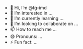 - 👋 Hi, I’m @fg-imd
- 👀 I’m interested in ...
- 🌱 I’m currently learning ...
- 💞️ I’m looking to collaborate on ...
- 📫 How to reach me ...
- 😄 Pronouns: ...
- ⚡ Fun fact: ...

<!---
fg-imd/fg-imd is a ✨ special ✨ repository because its `README.md` (this file) appears on your GitHub profile.
You can click the Preview link to take a look at your changes.
--->
